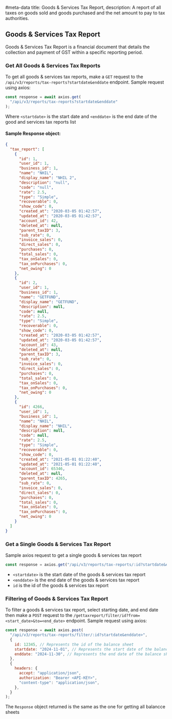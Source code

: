 #meta-data title: Goods & Services Tax Report, description: A report of all taxes on goods sold and goods purchased and the net amount to pay to tax authorities.

## Goods & Services Tax Report

Goods & Services Tax Report is a financial document that details the collection and payment of GST within a specific reporting period.

### Get All Goods & Services Tax Reports

To get all goods & services tax reports, make a `GET` request to the `/api/v3/reports/tax-reports?startdate&enddate` endpoint. Sample request using axios:

```js
const response = await axios.get(
  "/api/v3/reports/tax-reports?startdate&enddate"
);
```

Where `<startdate>` is the start date and `<enddate>` is the end date of the good and services tax reports list

#### Sample Response object:



```json
{
  "tax_report": [
    {
      "id": 1,
      "user_id": 1,
      "business_id": 1,
      "name": "NHIL",
      "display_name": "NHIL 2",
      "description": "null",
      "code": "null",
      "rate": 2.5,
      "type": "Simple",
      "recoverable": 0,
      "show_code": 0,
      "created_at": "2020-03-05 01:42:57",
      "updated_at": "2020-03-05 01:42:57",
      "account_id": 42,
      "deleted_at": null,
      "parent_taxID": 3,
      "sub_rate": 0,
      "invoice_sales": 0,
      "direct_sales": 0,
      "purchases": 0,
      "total_sales": 0,
      "tax_onSales": 0,
      "tax_onPurchases": 0,
      "net_owing": 0
    },
    {
      "id": 2,
      "user_id": 1,
      "business_id": 1,
      "name": "GETFUND",
      "display_name": "GETFUND",
      "description": null,
      "code": null,
      "rate": 2.5,
      "type": "Simple",
      "recoverable": 0,
      "show_code": 0,
      "created_at": "2020-03-05 01:42:57",
      "updated_at": "2020-03-05 01:42:57",
      "account_id": 43,
      "deleted_at": null,
      "parent_taxID": 3,
      "sub_rate": 0,
      "invoice_sales": 0,
      "direct_sales": 0,
      "purchases": 0,
      "total_sales": 0,
      "tax_onSales": 0,
      "tax_onPurchases": 0,
      "net_owing": 0
    },
    {
      "id": 4266,
      "user_id": 1,
      "business_id": 1,
      "name": "NHIL",
      "display_name": "NHIL",
      "description": null,
      "code": null,
      "rate": 2.5,
      "type": "Simple",
      "recoverable": 0,
      "show_code": 0,
      "created_at": "2021-05-01 01:22:40",
      "updated_at": "2021-05-01 01:22:40",
      "account_id": 65346,
      "deleted_at": null,
      "parent_taxID": 4265,
      "sub_rate": 0,
      "invoice_sales": 0,
      "direct_sales": 0,
      "purchases": 0,
      "total_sales": 0,
      "tax_onSales": 0,
      "tax_onPurchases": 0,
      "net_owing": 0
    }
  ]
}
```

### Get a Single Goods & Services Tax Report

Sample axios request to get a single goods & services tax report

```js
const response = axios.get("/api/v3/reports/tax-reports/:id?startdate&enddate");
```

- `<startdate>` is the start date of the goods & services tax report
- `<enddate>` is the end date of the goods & services tax report
- `id` is the id of the goods & services tax report

### Filtering of Goods & Services Tax Report

To filter a goods & services tax report, select starting date, and end date then make a `POST` request to the `/gettaxreport/filter/id?from=<start_date>&to=<end_date>` endpoint. Sample request using axios:

```js
const response = await axios.post(
  "/api/v3/reports/tax-reports/filter/:id?startdate&enddate>",
  {
    id: 12345, // Represents the id of the balance sheet
    startdate: "2024-11-01", // Represents the start date of the balance sheet
    enddate: "2024-11-30", // Represents the end date of the balance sheet
  },
  {
    headers: {
      accept: "application/json",
      authorization: "Bearer <API-KEY>",
      "content-type": "application/json",
    },
  }
);
```

The `Response` object returned is the same as the one for getting all balancce sheets
